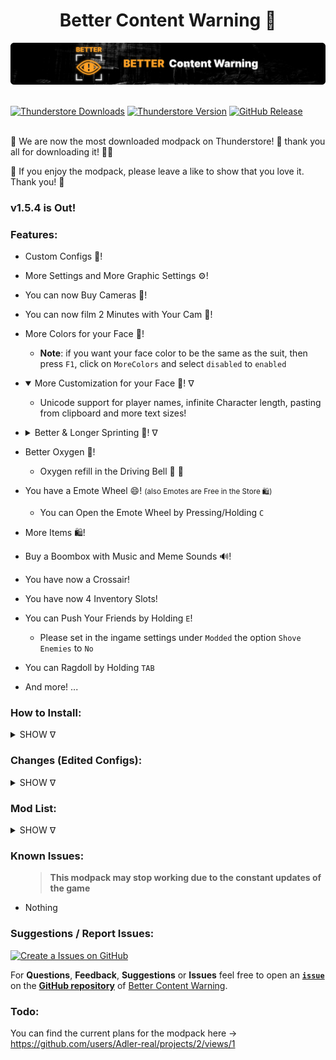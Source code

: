 <h1 align="center">Better Content Warning 🎥️</h1>

<a href="https://thunderstore.io/c/content-warning/p/Horizon/Better_Content_Warning_Modpack/">
<img src="https://raw.githubusercontent.com/Adler-real/uploadedfiles/main/Content_Warning/Modpacks/Better_ContentWarning/banner.png" alt="Banner">
</a>

<br><a href="https://thunderstore.io/c/content-warning/p/Horizon/Better_Content_Warning_Modpack/"><img alt="Thunderstore Downloads" src="https://img.shields.io/thunderstore/dt/Horizon/Better_Content_Warning_Modpack?style=for-the-badge&logo=thunderstore&logoColor=white&labelColor=blue&color=gray"></a> <a href="https://thunderstore.io/c/content-warning/p/Horizon/Better_Content_Warning_Modpack/"><img alt="Thunderstore Version" src="https://img.shields.io/thunderstore/v/Horizon/Better_Content_Warning_Modpack?style=for-the-badge&logo=thunderstore&logoColor=white&labelColor=blue&color=gray"></a> <a href="https://github.com/Adler-real/Better_ContentWarning"><img alt="GitHub Release" src="https://img.shields.io/github/v/release/Adler-real/Better_ContentWarning?include_prereleases&sort=date&display_name=release&style=for-the-badge&logo=github&logoColor=white&label=GitHub&labelColor=black&color=gray"></a>

<!-- </br>🎉️ Special thanks to everyone who downloaded this modpack! 🧡️🧡️ -->

</br>🎉️ We are now the most downloaded modpack on Thunderstore! 🎉️ thank you all for downloading it! 🧡️🧡️

🧡️ If you enjoy the modpack, please leave a like to show that you love it. Thank you! 🧡️

### v1.5.4 is Out!

### Features:

- Custom Configs 📄️!

- More Settings and More Graphic Settings ⚙️!

- You can now Buy Cameras 🎥️!

- You can now film 2 Minutes with Your Cam 🎥️!

- More Colors for your Face 🎨️!
  
  - <b>Note</b>: if you want your face color to be the same as the suit, then press `F1`, click on `MoreColors` and select `disabled` to `enabled`

<ul>
<li>
<details open>
<summary>More Customization for your Face 🎨️! ᐁ</summary>
<ul>
<li>Unicode support for player names, infinite Character length, pasting from clipboard and more text sizes!</li>
</ul>
</details>
</li>
</ul>

<ul>
<li>
<details>
<summary>Better & Longer Sprinting 🏃️! ᐁ</summary>
<ul>
<li><code>SprintMultiplyer</code> is now <code>2.2</code> <small>[Content Warning's Default is <code>2 (i think)</code>]</small></li>
<li><code>MaxStamina</code> is now <code>13</code> <small>[Content Warning's Default is <code>10 (i think)</code>]</small></li>
<li><code>StaminaRegenRate</code> is now <code>0.65</code> <small>[its a little bit higher then Content Warning's Default</code>]</small></li>
</ul>
</details>
</li>
</ul>

- Better Oxygen 🎈️!
  
  - Oxygen refill in the Driving Bell 🎈️ 🔔️ 

- You have a Emote Wheel 😄️! <small>(also Emotes are Free in the Store 🛍️)</small>
  
  - You can Open the Emote Wheel by Pressing/Holding `C`

- More Items 🛍️!

- Buy a Boombox with Music and Meme Sounds 🔊️!

- You have now a Crossair!

- You have now 4 Inventory Slots!

- You can Push Your Friends by Holding `E`!
  
  - Please set in the ingame settings under `Modded` the option `Shove Enemies` to `No`

- You can Ragdoll by Holding `TAB`

- And more! ...

### How to Install:

<details>
<summary>SHOW ᐁ</summary>
<ul><li>Comming</li></ul>
</details>

### Changes (Edited Configs):

<details>
<summary>SHOW ᐁ</summary>
<ul><li>Comming</li></ul>
</details>

### Mod List:

<details>
<summary>SHOW ᐁ</summary>
<ul><li>Comming</li></ul>
</details>

### Known Issues:

<ul> <blockquote><strong>This modpack may stop working due to the constant updates of the game</strong></blockquote></ul>

- Nothing

### Suggestions / Report Issues:

<a href="https://github.com/Adler-real/Better_ContentWarning/issues/new"> <img alt="Create a Issues on GitHub" src="https://img.shields.io/github/issues/Adler-real/Better_ContentWarning?style=flat-square&logo=github&logoColor=white&labelColor=black&color=gray"></a>

For <b>Questions</b>, <b>Feedback</b>, <b>Suggestions</b> or <b>Issues</b> feel free to open an <b><code><a href="https://github.com/Adler-real/Better_ContentWarning/issues">issue</a></code></b> on the [**GitHub repository**](https://github.com/Adler-real/Better_ContentWarning) of [Better Content Warning](https://thunderstore.io/c/content-warning/p/Horizon/Better_Content_Warning_Modpack/).

### Todo:

You can find the current plans for the modpack here -> https://github.com/users/Adler-real/projects/2/views/1
